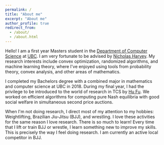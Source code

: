 ```yaml
---
permalink: /
title: "About me"
excerpt: "About me"
author_profile: true
redirect_from: 
  - /about/
  - /about.html
---
```


Hello! I am a first year Masters student in the [Department of Computer Science](https://www.cs.ubc.ca/) at [UBC](https://www.ubc.ca/). I am very fortunate to be advised by [Nicholas Harvey](https://www.cs.ubc.ca/~nickhar/). My research interests include convex optimization, randomized algorithms, and machine learning theory, where I've enjoyed using tools from probability theory, convex analysis, and other areas of mathematics.

I completed my Bachelors degree with a combined major in mathematics and computer science at UBC in 2018. During my final year, I had the privilege to be introduced to the world of research in TCS by [Hu Fu](http://www.fuhuthu.com/). We worked on efficient algorithms for computing pure Nash equilibria with good social welfare in simultaneous second price auctions. 

When I'm not doing research, I direct most of my attention to my hobbies: Weightlifting, Brazilian Jiu-Jitsu (BJJ), and wrestling. I love these activities for the same reason I love research. There is so much to learn! Every time that I lift or train BJJ or wrestle, I learn something new to improve my skills. This is precisely the way I feel doing research. I am currently an active local competitor in BJJ.
